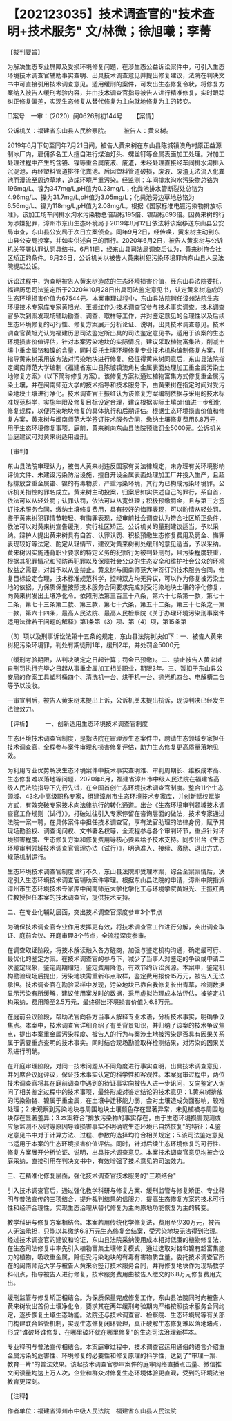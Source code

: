 # 【202123035】技术调查官的"技术查明+技术服务" 文/林微；徐旭曦；李菁

【裁判要旨】

为解决生态专业屏障及受损环境修复问题，在涉生态公益诉讼案件中，可引入生态环境技术调查官辅助事实查明、出具技术调查意见并提出修复建议，法院在判决文书中可直接引用技术调查意见。适用缓刑的案件，可发出生态修复令状，将修复方案纳入被告人缓刑考验内容，并由技术调查官指导被告人进行精准修复，实时跟踪纠正修复偏差，实现生态修复从替代修复为主向就地修复为主的转变。

□案号　一审：（2020）闽0626刑初144号 　　【案情】

公诉机关：福建省东山县人民检察院。 　　被告人：黄来树。

2019年6月下旬至同年7月21日间，被告人黄来树在东山县陈城镇澳角村原正益源制冰厂内，雇佣多名工人擅自进行煤油灯头、螺丝钉等金属表面加工处理。对加工处理过程中产生的含铬、镍等重金属废液、废渣，未经处理直接经车间排水沟排入沉淀池，再经塑料管道排往化粪池。后因塑料管道破损，废液、废渣无法流入化粪池而漫流至周边草地，造成环境严重污染。经监测：车间排水沟水污染物总铬为196mg/L、镍为347mg/L,pH值为0.23mg/L；化粪池排水管断裂处总铬为4.96mg/L、操为31.7mg/L,pH值为3.05mg/L；化粪池旁边草地总铬为6.56mg/L、镍为118mg/L,pH值为2.08mg/L。根据《国家标准电镀污染物排放标准》，该加工场车间排水沟水污染物总倍超标195倍、镍超标693倍。因黄来树的行为涉嫌犯罪，漳州市东山生态环境局于2019年8月12日依法将该案移送东山县公安局审查，东山县公安局于次日立案侦查。同年9月2日，经传唤，黄来树主动到东山县公安局投案，并如实供述自己的罪行。2020年6月2日，被告人黄来树与公诉机关签署认罪认罚具结书。6月11日，经东山县司法局调查后认为，黄来树符合社区矫正的条件。6月26日，公诉机关以被告人黄来树犯污染环境罪向东山县人民法院提起公诉。

诉讼过程中，为查明被告人黄来树造成的生态环境损害价值，经东山县法院委托，福建历思司法鉴定所于2020年10月28日出具司法鉴定意见书，认定黄来树造成的生态环境损害价值为67544元。本案审理过程中，东山县法院聘任漳州法院生态环境技术专家库专家黄旭光、王振红作为技术调查官参与技术事实调查。技术调查官多次到案发现场辅助勘查、调查、取样等工作，并对鉴定意见的合理性以及后续生态环境修复的可行性、修复方案展开分析论证、说明，出具技术调查意见。技术调查官黄旭光认为福建历思司法鉴定所出具的司法鉴定意见书，适用于该案的生态环境损害价值评估，针对本案污染地块的实际情况，建议采取植物富集法，削减土壤中重金属铬和镍的含量，同时委托土壤环境修复专业技术机构编制修复方案，并指导黄来树采用该方法对污染地块进行修复。经征得黄来树同意后，东山县法院指定闽南师范大学编制《福建省东山县陈城镇澳角村金属表面处理加工重金属污染土地修复方案》（以下简称修复方案）。该修复方案拟通过植物富集方式修复重金属污染土壤，并在闽南师范大学的技术指导和技术服务下，由黄来树在指定时间对受污染地块土壤进行净化。技术调查官王振红认为该修复方案编制依据与采用的技术标准规范科学，实施年限及修复目标设定合理，建议根据实际土壤pH值进一步细化修复规程，以便污染地块修复的具体执行和后期评估。根据生态环境损害价值和修复方案，黄来树与闽南师范大学签订技术服务合同，缴纳土壤修复费用6.8万元，用于生态环境修复事项。庭前，黄来树向东山县法院预缴罚金5000元。公诉机关当庭建议可对黄来树适用缓刑。

【审判】

东山县法院审理认为，被告人黄来树违反国家有关法律规定，未办理有关环境影响评价文件、未建设污染防治设施，擅自开设金属表面处理加工厂并投入生产，且超标排放含重金属铬、镍的有毒物质，严重污染环境，其行为已构成污染环境罪。公诉机关指控的罪名成立。黄来树主动投案，归案后如实供述自己的罪行，系自首，依法可以从轻处罚；认罪认罚，依法可以从宽处理；积极预缴罚金，且与第三方签订技术服务合同，缴纳土壤修复费用，具有较好的悔罪表现，可以酌情从轻处罚。鉴于黄来树犯罪情节较轻、有悔罪表现，经审前社会调查认为符合社区矫正条件，依法可以对黄来树宣告缓刑，实行社区矫正。公诉机关的量刑建议适当，予以采纳。辩护人提出黄来树具有自首、认罪认罚、积极预缴生态修复费用及罚金、悔罪表现较好等法定、酌定从轻情节，建议对黄来树判处缓刑的意见适当，予以采纳。黄来树因实施违背职业要求的特定义务的犯罪行为被判处刑罚，且污染程度较重，根据其犯罪情况和预防再犯罪以及保障社会公众的生态安全和维护社会公众的环境权益之需要，对其予以从业禁止。黄来树与闽南师范大学签订的技术服务合同，修复目标设定合理，技术标准规范科学，控辩双方均无异议，可以作为修复被污染土地的依据。为保质保量按照技术服务合同要求完成对受污染地块土壤的净化修复，向黄来树发出土壤净化令。依照刑法第三百三十八条，第六十七条第一款，第七十二条，第七十三条第二款、第三款，第七十六条，第五十二条，第三十七条之一第一款，第六十四条，最高人民法院、最高人民检察院《关于办理环境污染刑事案件适用法律若干问题的解释》第1条第（3）项、第（4）项，第15条第

（3）项以及刑事诉讼法第十五条的规定，东山县法院判决如下：一、被告人黄来树犯污染环境罪，判处有期徒刑1年，缓刑2年，并处罚金5000元

（缓刑考验期限，从判决确定之日起计算；罚金已预缴）。二、禁止被告人黄来树自刑罚执行完毕之日起从事重金属加工相关职业，期限3年。三、暂扣于东山县公安局的作案工具塑料桶四个、清洗机一台、烘干机一台、抛光机四台、电解槽二台等予以没收。

一审宣判后，被告人黄来树未提出上诉，公诉机关未提出抗诉，现该判决已经发生法律效力。

【评析】 　　一、创新适用生态环境技术调查官制度

生态环境技术调查官制度，是指法院在审理涉生态案件中，聘请生态领域专家担任技术调查官，全程参与案件审理和损害修复评估，助力生态修复更高质量落地见效。

为利用专业优势解决生态环境案件中技术事实查明难、审判周期长、维权成本高、生态修复难以落地等问题，2020年6月，福建省漳州市中级人民法院在福建省高级人民法院指导下先行先试，在全国首创生态环境技术调查官制度。整合11个生态领域、43名中高级职称专家，组建漳州市生态环境技术专家库，并创新赋权赋能方式，有效突破专家技术向法律执行的转化通道。出台《生态环境审判领域技术调查官工作规则（试行）》，打破过往引入专家停留在咨询层面的做法，技术专家通过法院一案一聘，在具体案件中担任技术调查官，享有法官助理的法律身份，赋予其现场勘验权、调查询问权、文书署名权等，全流程参与各个审判环节，重点针对环境损害程度、生态修复方案和修复费用等核心要素给予技术支持。同步出台《生态环境审判领域技术调查官管理办法（试行）》，明确准入、接续、激励、退出方式，规范机制运行。

生态环境技术调查官制度试行不久，东山县法院即受理本案，综合全案案情后，决定引入生态环境技术调查官辅助案件审理。根据东山县法院的申请，漳州中院指派漳州市生态环境技术专家库中闽南师范大学化学化工与环境学院黄旭光、王振红两位教授担任本案的技术调查官，提供技术支持。

二、在专业化辅助层面，突出技术调查官深度参审3个节点

为确保技术调查官专业作用发挥更有效，将技术调查官工作进行分解，突出调查取证、庭前会议、开庭审理3个节点，全流程深度参审。

在调查取证阶段，将技术解读融入各方磋商，加强与鉴定机构沟通，确定最可行、最优化的鉴定方案。在技术调查官的参与下，减少了当事人对鉴定的争议或申请二次鉴定现象，鉴定周期缩短，鉴定费用降低，有效节约诉讼资源。本案中，鉴定机构勘验现场后提出，污染地块需重新布点取样，鉴定费用报价15万元，被告人无法承担。技术调查官在勘验采样中发现，污染地块已靠自我修复长出青草，检测数据显示污染有所缓解，建议使用案发时的数据，采用虚拟治理成本法评估，被鉴定机构采纳，费用降至2.5万元，最终得出环境损害价值为6.8万元。

在庭前会议阶段，帮助法官向各方当事人解释专业术语，分析技术事实，明确争议焦点。本案中，技术调查官详细介绍了有关背景知识，并归纳了该案的技术争议焦点，提出本案重金属污染程度、被告人的行为与案涉土地被污染是否具有因果关系属于需要重点查明的技术事实。同时结合现场勘验取样检测结果，对污染的因果关系进行明确。

在开庭审理阶段，对同一技术问题从不同角度进行事实查明，出具技术调查意见，并列席合议庭评议，保证技术事实认定的科学性和客观性。本案庭审过程中，两位技术调查官将其在庭前调查中遇到的待证事实向被告人进一步讯问，又向鉴定人询问了相关鉴定过程中的技术事项，最终形成对鉴定结论的技术意见：1.黄来树排放的污染物铬、镍属于重金属，在土壤中迁移能力弱，会对土壤造成负面影响，较难处理；2.未观察到污染地块与周围地块土壤颜色存在显著异常，未见植被与周围地块存在显著差异；3.本案符合"排放污染物的事实存在，由于生态环境损害观测或应急监测不及时等原因导致损害事实不明确或生态环境已自然恢复"的特征；4.鉴定意见书中对于计算方法、过程、参数的选择均符合相关规定；5.该司法鉴定意见书适用于本案的生态环境损害价值评估。同时，针对后续生态环境修复的可行性、修复方案展开分析论证、说明，出具技术调查意见。本案技术调查官意见均被合议庭采纳，直接引用在判决文书中，有效增强了技术意见的司法效力。

三、在精准化修复层面，强化技术调查官技术服务的"三项结合"

引入技术调查官后，通过强化教学科研与修复方案、缓刑监管与修复矫正、专业释明与普法宣传的三项结合，提升裁判结果的信服力，提高生态修复方案的技术可行性和经济合理性，实现生态治理从替代修复为主向原地功能恢复为主的转变。

教学科研与修复方案相结合。本案若用传统化学修复法，费用至少30万元，被告人无法承担，只能以其缴纳6.8万元生态修复金结案，受污染地块无法得到治理。经过技术调查官的建议和论证，东山县法院采纳使用成本相对低廉的植物修复法，在生态司法修复中率先引入植物富集土壤修复模式，通过选取对铬和镍有超富集能力的植物，吸收重金属，降低受污染地块的有毒有害物质含量。委托技术调查官所在的闽南师范大学与被告人黄来树签订技术服务合同，并将修复地块作为现场教学科研点，指导被告人进行修复，技术服务费用由被告人缴交的6.8万元修复费用支出。

缓刑监管与修复矫正相结合。为保质保量完成修复工作，东山县法院同时向被告人黄来树发出首份土壤净化令，要求其在两年缓刑考验期内严格按照技术服务合同约定，逐步恢复土壤生态功能。法院还与技术调查官、检察院、生态环境局等有关部门构建联合监管机制，实现生态修复闭环管理，真正破解生态修复难以落地堵点，形成"谁破坏谁修复、在哪里破坏就在哪里修复"的生态司法治理新样本。

专业释明与普法宣传相结合。本案庭审过程中，技术调查官运用通俗的语言介绍重金属污染的危害性、环境修复的必要性和修复原理的科学性，达到了"审理一案、教育一片"的普法效果。该起技术调查官参审案件的庭审网络直播点击量、微信推文阅读量均达上万人次，企业和群众对修复生态环境体验更直观，受到的环境法治教育更深刻。

【注释】

作者单位：福建省漳州市中级人民法院　福建省东山县人民法院